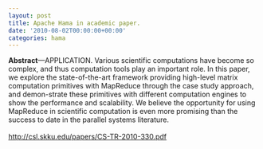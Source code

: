 ```yaml
---
layout: post
title: Apache Hama in academic paper.
date: '2010-08-02T00:00:00+00:00'
categories: hama
---
```

<b>Abstract</b>—APPLICATION. Various scientific computations have become so complex, and thus computation tools play an important role. In this paper, we explore the state-of-the-art framework providing high-level matrix computation primitives with MapReduce through the case study approach, and demon-strate these primitives with different computation engines to show the performance and scalability. We believe the opportunity for using MapReduce in scientific computation is even more promising than the success to date in the parallel systems literature.
<br/><br/>
<a href="http://csl.skku.edu/papers/CS-TR-2010-330.pdf">http://csl.skku.edu/papers/CS-TR-2010-330.pdf</a>
